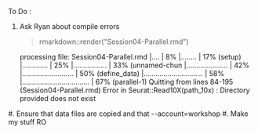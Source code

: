 


To Do :
1. Ask Ryan about compile errors
    > rmarkdown::render("Session04-Parallel.rmd")
    
    
    processing file: Session04-Parallel.rmd
      |....                                               |   8%                |........                                           |  17% (setup)        |.............                                      |  25%                |.................                                  |  33% (unnamed-chun  |.....................                              |  42%                |..........................                         |  50% (define_data)  |..............................                     |  58%                |..................................                 |  67% (parallel-1)      Quitting from lines 84-195 (Session04-Parallel.rmd)
    Error in Seurat::Read10X(path_10x) : Directory provided does not exist

#. Ensure that data files are copied and that --account=workshop
#. Make my stuff RO
